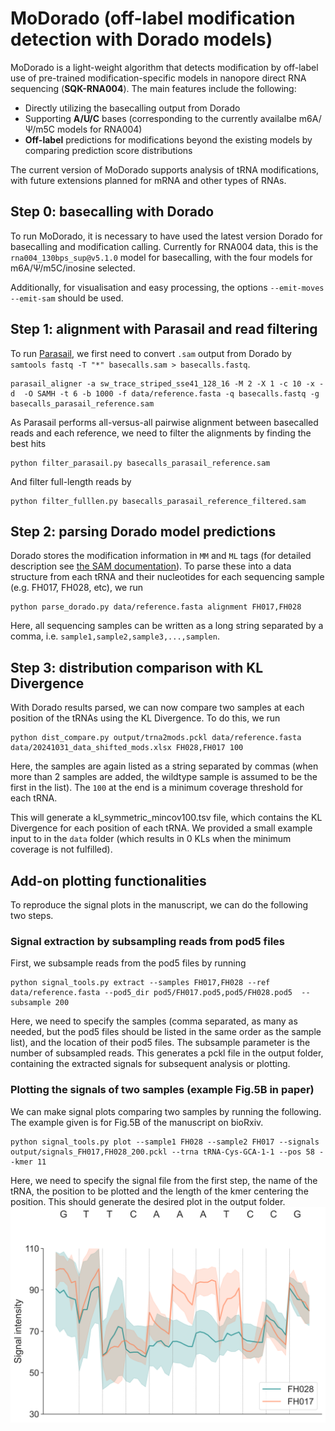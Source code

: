 # MoDorado (off-label modification detection with Dorado models)
MoDorado is a light-weight algorithm that detects modification by off-label use of pre-trained modification-specific models in nanopore direct RNA sequencing (**SQK-RNA004**). The main features include the following:

- Directly utilizing the basecalling output from Dorado
- Supporting **A/U/C** bases (corresponding to the currently availalbe m6A/Ψ/m5C models for RNA004)
- **Off-label** predictions for modifications beyond the existing models by comparing prediction score distributions 

The current version of MoDorado supports analysis of tRNA modifications, with future extensions planned for mRNA and other types of RNAs.

## Step 0: basecalling with Dorado
To run MoDorado, it is necessary to have used the latest version Dorado for basecalling and modification calling. Currently for RNA004 data, this is the `rna004_130bps_sup@v5.1.0` model for basecalling, with the four models for m6A/Ψ/m5C/inosine selected. 

Additionally, for visualisation and easy processing, the options `--emit-moves --emit-sam` should be used.


## Step 1: alignment with Parasail and read filtering
To run [Parasail](https://github.com/jeffdaily/parasail), we first need to convert `.sam` output from Dorado by `samtools fastq -T "*" basecalls.sam > basecalls.fastq`.  
```
parasail_aligner -a sw_trace_striped_sse41_128_16 -M 2 -X 1 -c 10 -x -d  -O SAMH -t 6 -b 1000 -f data/reference.fasta -q basecalls.fastq -g basecalls_parasail_reference.sam
```
As Parasail performs all-versus-all pairwise alignment between basecalled reads and each reference, we need to filter the alignments by finding the best hits
```
python filter_parasail.py basecalls_parasail_reference.sam
```
And filter full-length reads by
```
python filter_fulllen.py basecalls_parasail_reference_filtered.sam
```

## Step 2: parsing Dorado model predictions
Dorado stores the modification information in `MM` and `ML` tags (for detailed description see [the SAM documentation](https://samtools.github.io/hts-specs/SAMv1.pdf)). To parse these into a data structure from each tRNA and their nucleotides for each sequencing sample (e.g. FH017, FH028, etc), we run
```
python parse_dorado.py data/reference.fasta alignment FH017,FH028
```
Here, all sequencing samples can be written as a long string separated by a comma, i.e. `sample1,sample2,sample3,...,samplen`. 

## Step 3: distribution comparison with KL Divergence 
With Dorado results parsed, we can now compare two samples at each position of the tRNAs using the KL Divergence. To do this, we run 
```
python dist_compare.py output/trna2mods.pckl data/reference.fasta data/20241031_data_shifted_mods.xlsx FH028,FH017 100
```
Here, the samples are again listed as a string separated by commas (when more than 2 samples are added, the wildtype sample is assumed to be the first in the list). The `100` at the end is a minimum coverage threshold for each tRNA.

This will generate a kl_symmetric_mincov100.tsv file, which contains the KL Divergence for each position of each tRNA. We provided a small example input to in the `data` folder (which results in 0 KLs when the minimum coverage is not fulfilled).

## Add-on plotting functionalities
To reproduce the signal plots in the manuscript, we can do the following two steps. 
### Signal extraction by subsampling reads from pod5 files
First, we subsample reads from the pod5 files by running
```
python signal_tools.py extract --samples FH017,FH028 --ref data/reference.fasta --pod5_dir pod5/FH017.pod5,pod5/FH028.pod5  --subsample 200
```
Here, we need to specify the samples (comma separated, as many as needed, but the pod5 files should be listed in the same order as the sample list), and the location of their pod5 files. The subsample parameter is the number of subsampled reads.
This generates a pckl file in the output folder, containing the extracted signals for subsequent analysis or plotting.
### Plotting the signals of two samples (example Fig.5B in paper)
We can make signal plots comparing two samples by running the following. The example given is for Fig.5B of the manuscript on bioRxiv. 
```
python signal_tools.py plot --sample1 FH028 --sample2 FH017 --signals output/signals_FH017,FH028_200.pckl --trna tRNA-Cys-GCA-1-1 --pos 58 --kmer 11
```
Here, we need to specify the signal file from the first step, the name of the tRNA, the position to be plotted and the length of the kmer centering the position. 
This should generate the desired plot in the output folder.
![plot](./output/FH028_FH017_Cys-GCA-1_11mer.svg)

